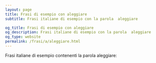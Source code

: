 ```yaml
---
layout: page
title: Frasi di esempio con aleggiare 
subtitle: Frasi italiane di esempio con la parola  aleggiare

og_title: Frasi di esempio con aleggiare 
og_description: Frasi italiane di esempio con la parola  aleggiare
og_type: website
permalink: /frasi/a/aleggiare.html
---
```


Frasi italiane di esempio contenenti la parola aleggiare:


